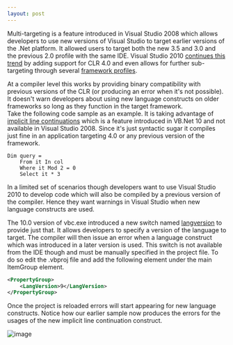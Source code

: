 ```yaml
---
layout: post
---
```

Multi-targeting is a feature introduced in Visual Studio 2008 which allows developers to use new versions of Visual Studio to target earlier versions of the .Net platform. It allowed users to target both the new 3.5 and 3.0 and the previous 2.0 profile with the same IDE. Visual Studio 2010 [continues this trend](http://msdn.microsoft.com/en-us/magazine/ff714560.aspx) by adding support for CLR 4.0 and even allows for further sub-targeting through several [framework profiles](http://channel9.msdn.com/posts/funkyonex/Multi-Targeting-Deep-Dive-with-Visual-Basic-2010/).

At a compiler level this works by providing binary compatibility with previous versions of the CLR (or producing an error when it's not possible). It doesn't warn developers about using new language constructs on older frameworks so long as they function in the target framework.  
Take the following code sample as an example. It is taking advantage of [implicit line continuations](http://blogs.msdn.com/b/vbteam/archive/2009/03/27/implicit-line-continuation-in-vb-10-tyler-whitney.aspx) which is a feature introduced in VB.Net 10 and not available in Visual Studio 2008. Since it's just syntactic sugar it compiles just fine in an application targeting 4.0 or any previous version of the framework.  
    
``` vbnet
Dim query =
    From it In col
    Where it Mod 2 = 0
    Select it * 3
```

In a limited set of scenarios though developers want to use Visual Studio 2010 to develop code which will also be compiled by a previous version of the compiler. Hence they want warnings in Visual Studio when new language constructs are used.

The 10.0 version of vbc.exe introduced a new switch named [langversion](http://msdn.microsoft.com/en-us/library/dd547577.aspx) to provide just that. It allows developers to specify a version of the language to target. The compiler will then issue an error when a language construct which was introduced in a later version is used. This switch is not available from the IDE though and must be manually specified in the project file. To do so edit the .vbproj file and add the following element under the main ItemGroup element.

``` xml
<PropertyGroup>
    <LangVersion>9</LangVersion>
</PropertyGroup>
```


Once the project is reloaded errors will start appearing for new language constructs. Notice how our earlier sample now produces the errors for the usages of the new implicit line continuation construct.  

![image](http://blogs.msdn.com/cfs-file.ashx/__key/CommunityServer-Blogs-Components-WeblogFiles/00-00-00-39-97-metablogapi/3173.image_5F00_thumb_5F00_1.png)

